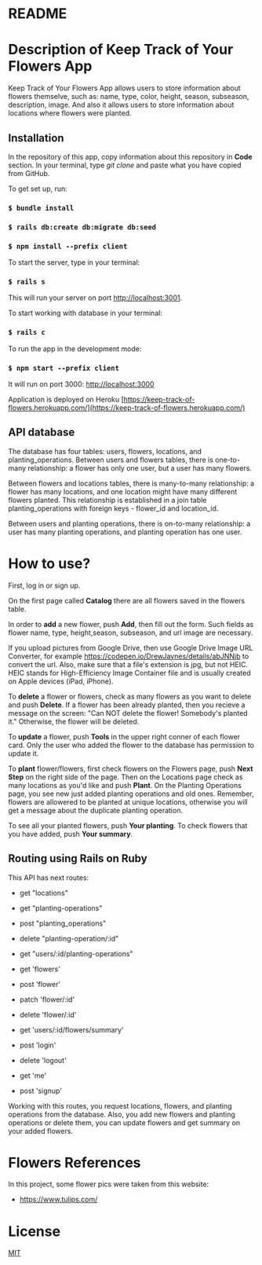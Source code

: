 # README

# Description of Keep Track of Your Flowers App

Keep Track of Your Flowers App allows users to store information about flowers themselve, such as: name, type, color, height, season, subseason, description, image. And also it allows users to store information about locations where flowers were planted. 

## Installation
In the repository of this app, copy information about this repository in **Code** section.
In your terminal, type *git clone* and paste what you have copied from GitHub.

To get set up, run:
### `$ bundle install`
### `$ rails db:create db:migrate db:seed`
### `$ npm install --prefix client`  

To start the server, type in your terminal: 
### `$ rails s`
 
This will run your server on port
[http://localhost:3001](http://localhost:3001).

To start working with database in your terminal:
### `$ rails c`

To run the app in the development mode:
### `$ npm start --prefix client`

It will run on port 3000:
[http://localhost:3000](http://localhost:3000) 

Application is deployed on Heroku [https://keep-track-of-flowers.herokuapp.com/](https://keep-track-of-flowers.herokuapp.com/)

## API database

The database has four tables: users, flowers, locations, and planting_operations. Between users and flowers tables, there is one-to-many relationship: a flower has only one user, but a user has many flowers. 
        
Between flowers and locations tables, there is many-to-many relationship: a flower has many locations, and one location might have many different flowers planted. This relationship is established in a join table planting_operations with foreign keys - flower_id and location_id. 

Between users and planting operations, there is on-to-many relationship: a user has many planting operations, and planting operation has one user.

# How to use?
First, log in or sign up.

On the first page called **Catalog** there are all flowers saved in the flowers table.

In order to **add** a new flower, push **Add**, then fill out the form. Such fields as flower name, type, height,season, subseason, and url image are necessary.

If you upload pictures from Google Drive, then use Google Drive Image URL Converter, for example https://codepen.io/DrewJaynes/details/abJNNjb to convert the url. Also, make sure that a file's extension is jpg, but not HEIC. HEIC stands for High-Efficiency Image Container file and is usually created on Apple devices (iPad, iPhone).

To **delete** a flower or flowers, check as many flowers as you want to delete and push **Delete**. If a flower has been already planted, then you recieve a message on the screen: "Can NOT delete the flower! Somebody's planted it." Otherwise, the flower will be deleted. 

To **update** a flower, push **Tools** in the upper right conner of each flower card. Only the user who added the flower to the database has permission to update it.

To **plant** flower/flowers, first check flowers on the Flowers page, push **Next Step** on the right side of the page. Then on the Locations page check as many locations as you'd like and push **Plant**. On the Planting Operations page, you see new just added planting operations and old ones. Remember, flowers are allowered to be planted at unique locations, otherwise you will get a message about the duplicate planting operation. 

To see all your planted flowers, push **Your planting**. 
To check flowers that you have added, push **Your summary**. 


## Routing using Rails on Ruby

This API has next routes:

-  get "locations"

- get "planting-operations"
- post "planting_operations"
- delete "planting-operation/:id"
- get "users/:id/planting-operations"

- get 'flowers'
- post 'flower'
- patch 'flower/:id'
- delete 'flower/:id'
- get 'users/:id/flowers/summary'

- post 'login'
- delete 'logout'

- get 'me'
- post 'signup'

Working with this routes,  you request locations, flowers, and planting operations from the database. Also, you add new flowers and planting operations or delete them, you can update flowers and get summary on your added flowers.

# Flowers References

In this project, some flower pics were taken from this website:
- https://www.tulips.com/


# License
[MIT](https://choosealicense.com/licenses/mit/)

